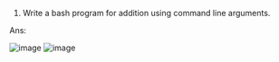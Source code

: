 1) Write a bash program for addition using command line arguments.

Ans:

![image](https://github.com/Sharath15eUR/NAREESHUD/assets/93960137/346fb7ef-e15f-4054-a8e8-e041ba6ef6d3)
![image](https://github.com/Sharath15eUR/NAREESHUD/assets/93960137/703d6d9f-094b-4751-b718-767b5926bcea)
